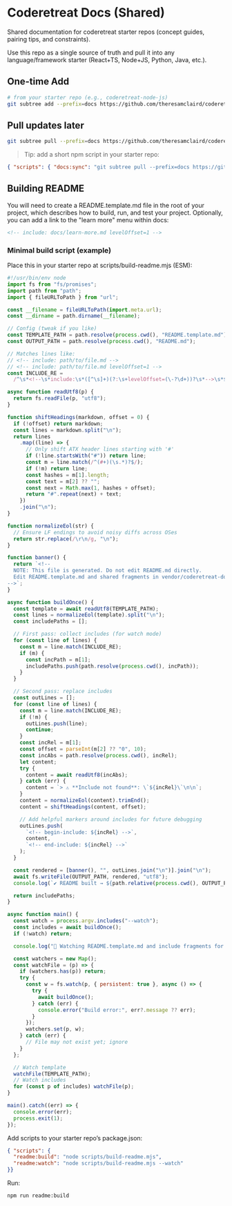 # Coderetreat Docs (Shared)

Shared documentation for coderetreat starter repos (concept guides, pairing tips, and constraints).

Use this repo as a single source of truth and pull it into any language/framework starter (React+TS, Node+JS, Python, Java, etc.).

## One-time Add

```bash
# from your starter repo (e.g., coderetreat-node-js)
git subtree add --prefix=docs https://github.com/theresamclaird/coderetreat-docs.git main --squash
```

## Pull updates later

```bash
git subtree pull --prefix=docs https://github.com/theresamclaird/coderetreat-docs.git main --squash
```

> Tip: add a short npm script in your starter repo:

```json
{ "scripts": { "docs:sync": "git subtree pull --prefix=docs https://github.com/theresamclaird/coderetreat-docs.git main --squash" } }
```

## Building README

You will need to create a README.template.md file in the root of your project, which describes how to build, run, and test your project. Optionally, you can add a link to the "learn more" menu within docs:

```md
<!-- include: docs/learn-more.md levelOffset=1 -->
```

### Minimal build script (example)

Place this in your starter repo at scripts/build-readme.mjs (ESM):

```js
#!/usr/bin/env node
import fs from "fs/promises";
import path from "path";
import { fileURLToPath } from "url";

const __filename = fileURLToPath(import.meta.url);
const __dirname = path.dirname(__filename);

// Config (tweak if you like)
const TEMPLATE_PATH = path.resolve(process.cwd(), "README.template.md");
const OUTPUT_PATH = path.resolve(process.cwd(), "README.md");

// Matches lines like:
// <!-- include: path/to/file.md -->
// <!-- include: path/to/file.md levelOffset=1 -->
const INCLUDE_RE =
  /^\s*<!--\s*include:\s*([^\s]+)(?:\s+levelOffset=(\-?\d+))?\s*-->\s*$/i;

async function readUtf8(p) {
  return fs.readFile(p, "utf8");
}

function shiftHeadings(markdown, offset = 0) {
  if (!offset) return markdown;
  const lines = markdown.split("\n");
  return lines
    .map((line) => {
      // Only shift ATX header lines starting with '#'
      if (!line.startsWith("#")) return line;
      const m = line.match(/^(#+)(\s.*)?$/);
      if (!m) return line;
      const hashes = m[1].length;
      const text = m[2] ?? "";
      const next = Math.max(1, hashes + offset);
      return "#".repeat(next) + text;
    })
    .join("\n");
}

function normalizeEol(str) {
  // Ensure LF endings to avoid noisy diffs across OSes
  return str.replace(/\r\n/g, "\n");
}

function banner() {
  return `<!--
  NOTE: This file is generated. Do not edit README.md directly.
  Edit README.template.md and shared fragments in vendor/coderetreat-docs/.
-->`;
}

async function buildOnce() {
  const template = await readUtf8(TEMPLATE_PATH);
  const lines = normalizeEol(template).split("\n");
  const includePaths = [];

  // First pass: collect includes (for watch mode)
  for (const line of lines) {
    const m = line.match(INCLUDE_RE);
    if (m) {
      const incPath = m[1];
      includePaths.push(path.resolve(process.cwd(), incPath));
    }
  }

  // Second pass: replace includes
  const outLines = [];
  for (const line of lines) {
    const m = line.match(INCLUDE_RE);
    if (!m) {
      outLines.push(line);
      continue;
    }
    const incRel = m[1];
    const offset = parseInt(m[2] ?? "0", 10);
    const incAbs = path.resolve(process.cwd(), incRel);
    let content;
    try {
      content = await readUtf8(incAbs);
    } catch (err) {
      content = `> ⚠️ **Include not found**: \`${incRel}\`\n\n`;
    }
    content = normalizeEol(content).trimEnd();
    content = shiftHeadings(content, offset);

    // Add helpful markers around includes for future debugging
    outLines.push(
      `<!-- begin-include: ${incRel} -->`,
      content,
      `<!-- end-include: ${incRel} -->`
    );
  }

  const rendered = [banner(), "", outLines.join("\n")].join("\n");
  await fs.writeFile(OUTPUT_PATH, rendered, "utf8");
  console.log(`✔ README built → ${path.relative(process.cwd(), OUTPUT_PATH)}`);

  return includePaths;
}

async function main() {
  const watch = process.argv.includes("--watch");
  const includes = await buildOnce();
  if (!watch) return;

  console.log("👀 Watching README.template.md and include fragments for changes…");

  const watchers = new Map();
  const watchFile = (p) => {
    if (watchers.has(p)) return;
    try {
      const w = fs.watch(p, { persistent: true }, async () => {
        try {
          await buildOnce();
        } catch (err) {
          console.error("Build error:", err?.message ?? err);
        }
      });
      watchers.set(p, w);
    } catch (err) {
      // File may not exist yet; ignore
    }
  };

  // Watch template
  watchFile(TEMPLATE_PATH);
  // Watch includes
  for (const p of includes) watchFile(p);
}

main().catch((err) => {
  console.error(err);
  process.exit(1);
});
```

Add scripts to your starter repo’s package.json:

```json
{ "scripts": {
  "readme:build": "node scripts/build-readme.mjs",
  "readme:watch": "node scripts/build-readme.mjs --watch"
}}
```

Run:

```bash
npm run readme:build
```

